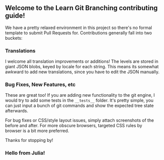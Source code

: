 ## Welcome to the Learn Git Branching contributing guide!

We have a pretty relaxed environment in this project so there's no formal template to submit Pull Requests for. Contributions generally fall into two buckets:

### Translations

I welcome all translation improvements or additions! The levels are stored in giant JSON blobs, keyed by locale for each string. This means its somewhat awkward to add new translations, since you have to edit the JSON manually.

### Bug Fixes, New Features, etc

These are great too! If you are adding new functionality to the git engine, I would try to add some tests in the `__tests__` folder. It's pretty simple, you can just input a bunch of git commands and show the expected tree state afterwards.

For bug fixes or CSS/style layout issues, simply attach screenshots of the before and after. For more obscure browsers, targeted CSS rules by browser is a bit more preferred.

Thanks for stopping by!


### Hello from Julia!